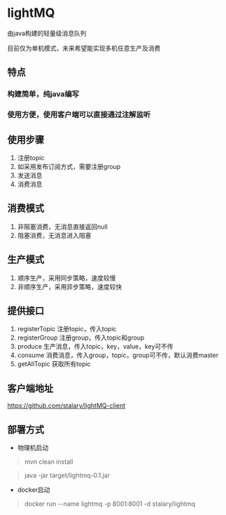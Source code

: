 # lightMQ
由java构建的轻量级消息队列

目前仅为单机模式，未来希望能实现多机任意生产及消费

## 特点
### 构建简单，纯java编写
### 使用方便，使用客户端可以直接通过注解监听

## 使用步骤
1. 注册topic
2. 如采用发布订阅方式，需要注册group
3. 发送消息
4. 消费消息

## 消费模式
1. 非阻塞消费，无消息直接返回null
2. 阻塞消费，无消息进入阻塞

## 生产模式
1. 顺序生产，采用同步策略，速度较慢
2. 非顺序生产，采用异步策略，速度较快

## 提供接口
1. registerTopic 注册topic，传入topic
2. registerGroup 注册group，传入topic和group
3. produce 生产消息，传入topic，key，value，key可不传
4. consume 消费消息，传入group，topic，group可不传，默认消费master
5. getAllTopic 获取所有topic

## 客户端地址
https://github.com/stalary/lightMQ-client

## 部署方式
- 物理机启动
> mvn clean install

> java -jar target/lightmq-0.1.jar

- docker启动
> docker run --name lightmq -p 8001:8001 -d stalary/lightmq
